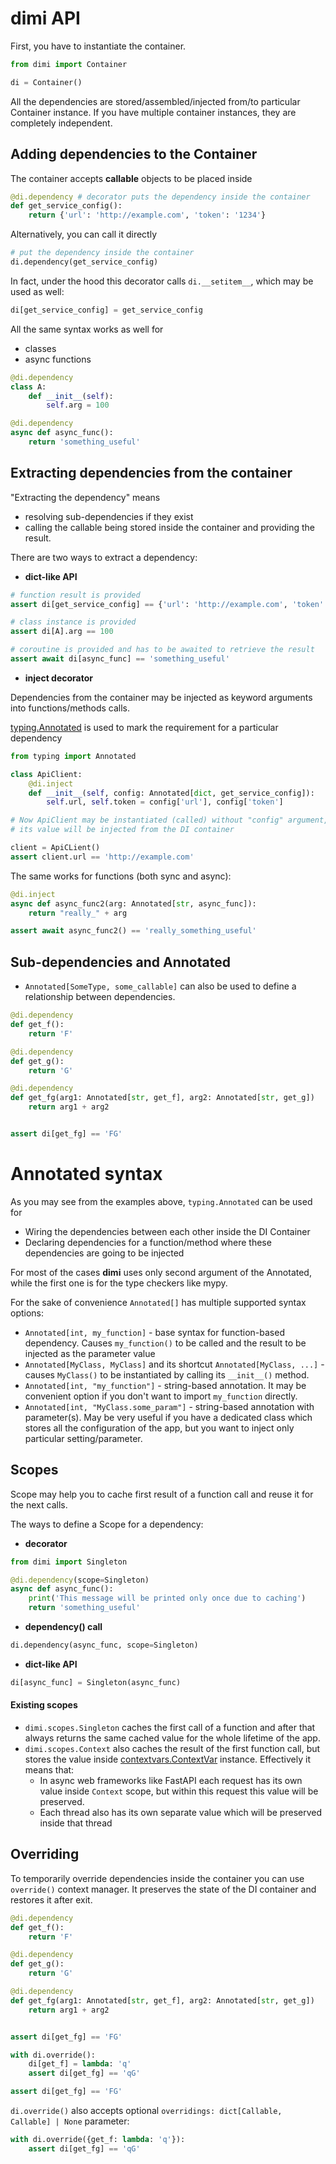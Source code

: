 # dimi API

First, you have to instantiate the container.

```python
from dimi import Container

di = Container()
```

All the dependencies are stored/assembled/injected from/to particular Container instance. If you have multiple container instances, they are completely independent.


## Adding dependencies to the Container

The container accepts **callable** objects to be placed inside

```python
@di.dependency # decorator puts the dependency inside the container
def get_service_config():
    return {'url': 'http://example.com', 'token': '1234'}

```
Alternatively, you can call it directly

```python
# put the dependency inside the container
di.dependency(get_service_config)
```

In fact, under the hood this decorator calls `di.__setitem__`, which may be used as well:

```python
di[get_service_config] = get_service_config
```

All the same syntax works as well for

* classes
* async functions

```python
@di.dependency
class A:
    def __init__(self):
        self.arg = 100

@di.dependency
async def async_func():
    return 'something_useful'
```


## Extracting dependencies from the container

"Extracting the dependency" means

* resolving sub-dependencies if they exist
* calling the callable being stored inside the container and providing the result.

There are two ways to extract a dependency:

* **dict-like API**

```python
# function result is provided
assert di[get_service_config] == {'url': 'http://example.com', 'token': 'abcdef123'}

# class instance is provided
assert di[A].arg == 100

# coroutine is provided and has to be awaited to retrieve the result
assert await di[async_func] == 'something_useful'
```

* **inject decorator**

Dependencies from the container may be injected as keyword arguments into functions/methods calls.

[typing.Annotated](https://docs.python.org/3/library/typing.html#typing.Annotated) is used to mark the requirement for a particular dependency

```python
from typing import Annotated

class ApiClient:
    @di.inject
    def __init__(self, config: Annotated[dict, get_service_config]):
        self.url, self.token = config['url'], config['token']

# Now ApiClient may be instantiated (called) without "config" argument,
# its value will be injected from the DI container

client = ApiCLient()
assert client.url == 'http://example.com'
```

The same works for functions (both sync and async):

```python
@di.inject
async def async_func2(arg: Annotated[str, async_func]):
    return "really_" + arg

assert await async_func2() == 'really_something_useful'
```

## Sub-dependencies and Annotated

* `Annotated[SomeType, some_callable]` can also be used to define a relationship between dependencies.

```python
@di.dependency
def get_f():
    return 'F'

@di.dependency
def get_g():
    return 'G'

@di.dependency
def get_fg(arg1: Annotated[str, get_f], arg2: Annotated[str, get_g])
    return arg1 + arg2


assert di[get_fg] == 'FG'
```

# Annotated syntax

As you may see from the examples above, `typing.Annotated` can be used for

* Wiring the dependencies between each other inside the DI Container
* Declaring dependencies for a function/method where these dependencies are going to be injected

For most of the cases **dimi** uses only second argument of the Annotated, while the first one is for the type checkers like mypy.

For the sake of convenience `Annotated[]` has multiple supported syntax options:

* `Annotated[int, my_function]` - base syntax for function-based dependency. Causes `my_function()` to be called and the result to be injected as the parameter value
* `Annotated[MyClass, MyClass]` and its shortcut `Annotated[MyClass, ...]` - causes `MyClass()` to be instantiated by calling its `__init__()` method.
* `Annotated[int, "my_function"]` - string-based annotation. It may be convenient option if you don't want to import `my_function` directly.
* `Annotated[int, "MyClass.some_param"]` - string-based annotation with parameter(s). May be very useful if you have a dedicated class which stores all the configuration of the app, but you want to inject only particular setting/parameter.


## Scopes

Scope may help you to cache first result of a function call and reuse it for the next calls.

The ways to define a Scope for a dependency:

* **decorator**
```python
from dimi import Singleton

@di.dependency(scope=Singleton)
async def async_func():
    print('This message will be printed only once due to caching')
    return 'something_useful'
```

* **dependency() call**

```python
di.dependency(async_func, scope=Singleton)
```

* **dict-like API**

```python
di[async_func] = Singleton(async_func)
```

#### Existing scopes

* `dimi.scopes.Singleton` caches the first call of a function and after that always returns the same cached value for the whole lifetime of the app.
* `dimi.scopes.Context` also caches the result of the first function call, but stores the value inside [contextvars.ContextVar](https://docs.python.org/3/library/contextvars.html) instance. Effectively it means that:
    * In async web frameworks like FastAPI each request has its own value inside `Context` scope, but within this request this value will be preserved.
    * Each thread also has its own separate value which will be preserved inside that thread


## Overriding

To temporarily override dependencies inside the container you can use `override()` context manager. It preserves the state of the DI container and restores it after exit.

```python
@di.dependency
def get_f():
    return 'F'

@di.dependency
def get_g():
    return 'G'

@di.dependency
def get_fg(arg1: Annotated[str, get_f], arg2: Annotated[str, get_g])
    return arg1 + arg2


assert di[get_fg] == 'FG'

with di.override():
    di[get_f] = lambda: 'q'
    assert di[get_fg] == 'qG'

assert di[get_fg] == 'FG'
```

`di.override()` also accepts optional `overridings: dict[Callable, Callable] | None` parameter:

```python
with di.override({get_f: lambda: 'q'}):
    assert di[get_fg] == 'qG'
```
